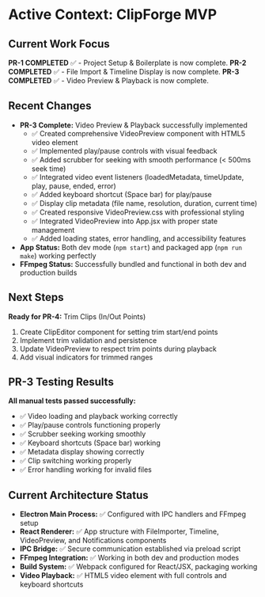 # Active Context: ClipForge MVP

## Current Work Focus

**PR-1 COMPLETED** ✅ - Project Setup & Boilerplate is now complete.
**PR-2 COMPLETED** ✅ - File Import & Timeline Display is now complete.
**PR-3 COMPLETED** ✅ - Video Preview & Playback is now complete.

## Recent Changes

*   **PR-3 Complete:** Video Preview & Playback successfully implemented
    *   ✅ Created comprehensive VideoPreview component with HTML5 video element
    *   ✅ Implemented play/pause controls with visual feedback
    *   ✅ Added scrubber for seeking with smooth performance (< 500ms seek time)
    *   ✅ Integrated video event listeners (loadedMetadata, timeUpdate, play, pause, ended, error)
    *   ✅ Added keyboard shortcut (Space bar) for play/pause
    *   ✅ Display clip metadata (file name, resolution, duration, current time)
    *   ✅ Created responsive VideoPreview.css with professional styling
    *   ✅ Integrated VideoPreview into App.jsx with proper state management
    *   ✅ Added loading states, error handling, and accessibility features
*   **App Status:** Both dev mode (`npm start`) and packaged app (`npm run make`) working perfectly
*   **FFmpeg Status:** Successfully bundled and functional in both dev and production builds

## Next Steps

**Ready for PR-4:** Trim Clips (In/Out Points)
1.  Create ClipEditor component for setting trim start/end points
2.  Implement trim validation and persistence
3.  Update VideoPreview to respect trim points during playback
4.  Add visual indicators for trimmed ranges

## PR-3 Testing Results

**All manual tests passed successfully:**
- ✅ Video loading and playback working correctly
- ✅ Play/pause controls functioning properly
- ✅ Scrubber seeking working smoothly
- ✅ Keyboard shortcuts (Space bar) working
- ✅ Metadata display showing correctly
- ✅ Clip switching working properly
- ✅ Error handling working for invalid files

## Current Architecture Status

*   **Electron Main Process:** ✅ Configured with IPC handlers and FFmpeg setup
*   **React Renderer:** ✅ App structure with FileImporter, Timeline, VideoPreview, and Notifications components
*   **IPC Bridge:** ✅ Secure communication established via preload script
*   **FFmpeg Integration:** ✅ Working in both dev and production modes
*   **Build System:** ✅ Webpack configured for React/JSX, packaging working
*   **Video Playback:** ✅ HTML5 video element with full controls and keyboard shortcuts
